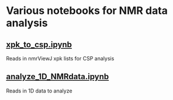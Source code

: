 # Various notebooks for NMR data analysis

## [xpk_to_csp.ipynb](xpk_to_csp.ipynb)
Reads in nmrViewJ xpk lists for CSP analysis

## [analyze_1D_NMRdata.ipynb](analyze_1D_NMRdata.ipynb)
Reads in 1D data to analyze
